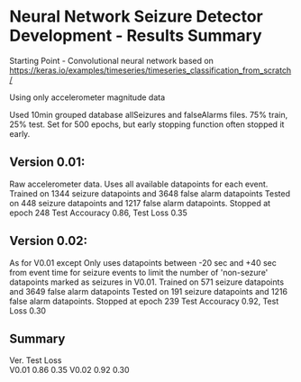 # Neural Network Seizure Detector Development - Results Summary

Starting Point - Convolutional neural network based on https://keras.io/examples/timeseries/timeseries_classification_from_scratch/

Using only accelerometer magnitude data

Used 10min grouped database allSeizures and falseAlarms files.
75% train, 25% test.
Set for 500 epochs, but early stopping function often stopped it early.

Version 0.01:
-----------
Raw accelerometer data.
Uses all available datapoints for each event.
Trained on 1344 seizure datapoints and 3648 false alarm datapoints
Tested on 448 seizure datapoints and 1217 false alarm datapoints.
Stopped at epoch 248
Test Accouracy 0.86, Test Loss 0.35

Version 0.02:
-----------
As for V0.01 except
Only uses datapoints between -20 sec and +40 sec from event time for seizure
events to limit the number of 'non-sezure' datapoints marked as seizures in
V0.01.
Trained on 571 seizure datapoints and 3649 false alarm datapoints
Tested on 191 seizure datapoints and 1216 false alarm datapoints.
Stopped at epoch 239
Test Accouracy 0.92, Test Loss 0.30


Summary
-------
Ver.	Test	Loss	
V0.01 	0.86	0.35
V0.02 	0.92	0.30

